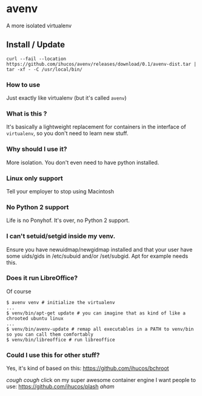 # avenv
A more isolated virtualenv

## Install / Update
```
curl --fail --location https://github.com/ihucos/avenv/releases/download/0.1/avenv-dist.tar | tar -xf - -C /usr/local/bin/
```

### How to use
Just exactly like virtualenv (but it's called `avenv`)

### What is this ?
It's basically a lightweight replacement for containers in the interface of `virtualenv`, so you don't need to learn new stuff.

### Why should I use it?
More isolation. You don't even need to have python installed.

### Linux only support
Tell your employer to stop using Macintosh

### No Python 2 support
Life is no Ponyhof. It's over, no Python 2 support.

### I can't setuid/setgid inside my venv.
Ensure you have newuidmap/newgidmap installed and that your user have some
uids/gids in /etc/subuid and/or /set/subgid. Apt for example needs this.

### Does it run LibreOffice?
Of course
```
$ avenv venv # initialize the virtualenv
...
$ venv/bin/apt-get update # you can imagine that as kind of like a chrooted ubuntu linux
...
$ venv/bin/avenv-update # remap all executables in a PATH to venv/bin so you can call them comfortably
$ venv/bin/libreoffice # run libreoffice
```

### Could I use this for other stuff?
Yes, it's kind of based on this: https://github.com/ihucos/bchroot

*cough* *cough* click on my super awesome container engine I want people to use: https://github.com/ihucos/plash *aham*

